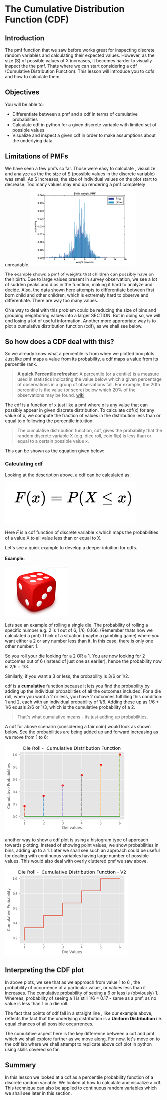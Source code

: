 
# The Cumulative Distribution Function (CDF)

## Introduction

The pmf function that we saw before works great for inspecting discrete random variables and calculating their expected values. However, as the size (S) of possible values of X increases, it becomes harder to visually inspect the the pmf. Thats where we can start considering a cdf (Cumulative Distribution Function). This lesson will introduce you to cdfs and how to calculate them.
## Objectives

You will be able to:

* Differentiate between a pmf and a cdf in terms of cumulative probabilities 
* Calculate cdf in python for a given discrete variable with limited set of possible values
* Visualize and inspect a given cdf in order to make assumptions about the underlying data 

## Limitations of PMFs

We have seen a few pmfs so far. Those were easy to calculate , visualize and analyze as the the size of S (possible values in the discrete variable) was small. As S increases, the size of individual values on the plot start to decrease. Too many values may end up rendering a pmf completely unreadable. 
![](birthw.png)

The example shows a pmf of weights that children can possibly have on their birth. Due to large values present in survey observation, we see a lot of sudden peaks and dips in the function, making it hard to analyze and decide. Also, the data shown here attempts to differentiate between first born child and other children, which is extremely hard to observe and differentiate. There are way too many values.  

ONe way to deal with this problem could be reducing the size of bins and grouping neighboring values into a larger SECTION. But in doing so, we will end losing a lot of useful information. Another more appropriate way is to plot a cumulative distribution function (cdf), as we shall see below.

## So how does a CDF deal with this?

So we already know what a percentile is from when we plotted box plots. Just like pmf maps a value from its probability, a cdf maps a value from its percentile rank. 

> **A quick Percentile refresher**: A percentile (or a centile) is a measure used in statistics indicating the value below which a given percentage of observations in a group of observations fall. For example, the 20th percentile is the value (or score) below which 20% of the observations may be found. [wiki](https://en.wikipedia.org/wiki/Percentile)

The cdf is a function of x just like a pmf where x is any value that can possibly appear in given discrete distribution. To calculate cdf(x) for any value of x, we compute the fraction of values in the distribution less than or equal to x following the percentile intuition. 

>The cumulative distribution function, cdf, gives the probability that the random discrete variable X (e.g. dice roll, coin flip) is less than or equal to a certain possible value x. 

This can be shown as the equation given below:

### Calculating cdf

Looking at the description above, a cdf can be calculated as:


![](formula.png)

Here 𝐹 is a cdf function of discrete variable x which maps the probabilities of a value X to all value less than or equal to X. 

Let's see a quick example to develop a deeper intuition for cdfs.
#### Example: 
<img src="die.jpg" width=200>

Lets see an example of rolling a single die. The probability of rolling a specific number e.g.  2 is 1 out of 6, 1/6, 0.166. (Remember thats how we calculated a pmf) 
Think of a situation (maybe a gambling game) where you want either a 2 or any number less than it. In this case, there is only one other number: 1. 

So you roll your die looking for a 2 OR a 1. You are now looking for 2 outcomes out of 6 (instead of just one as earlier), hence the probability now is 2/6 = 1/3. 

Similarly, if you want a 3 or less, the probability is 3/6 or 1/2. 

cdf is a **cumulative** function because it lets you find the probability by adding up the individual probabilities of all the outcomes included. For a die roll, when you want a 2 or less, you have 2 outcomes fulfilling this condition: 1 and 2, each with an individual probability of 1/6. Adding these up as 1/6 + 1/6 equals 2/6 or 1/3, which is the cumulative probability of a 2. 

>That's what cumulative means - its just adding up probabilities.

A cdf for above scenario (considering a fair coin) would look as shown below. See the probabilities are being added up and forward increasing as we move from 1 to 6:

![](die-cdf.png)

another way to show a cdf plot is using a histogram type of approach towards plotting. Instead of showing point values, we show probabilities in bins, adding up to a 1. Later we shall see such an approach could be useful for dealing with continuous variables having large number of possible values. This would also deal with overly cluttered pmf we saw above. 

![](die-cdf2.png)

## Interpreting the CDF plot

In above plots, we see that as we approach from value 1 to 6 , the probability of occurrence of a particular value , or values less than it increases. The cumulative probability of seeing a 6 or less is (obviously) 1. Whereas, probability of seeing a 1 is still 1/6 = 0.17 - same as a pmf, as no value is less than 1 in a die roll.

The fact that points of cdf fall in a straight line , like our example above, reflects the fact that the underlying distribution is a **Uniform Distribution** i.e. equal chances of all possible occurrences.

The cumulative aspect here is the key difference between a cdf and pmf which we shall explore further as we move along. For now, let's move on to the cdf lab where we shall attempt to replicate above cdf plot in python using skills covered so far. 

## Summary 

In this lesson we looked at a cdf as a percentile probability function of a discrete random variable. We looked at how to calculate and visualize a cdf. This technique can also be applied to continuous random variables which we shall see later in this section. 
